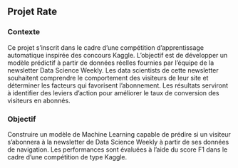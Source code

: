 ## Projet Rate

### Contexte

Ce projet s’inscrit dans le cadre d’une compétition d’apprentissage automatique inspirée des concours Kaggle.
L’objectif est de développer un modèle prédictif à partir de données réelles fournies par l’équipe de la newsletter Data Science Weekly.
Les data scientists de cette newsletter souhaitent comprendre le comportement des visiteurs de leur site et déterminer les facteurs qui favorisent l’abonnement.
Les résultats serviront à identifier des leviers d’action pour améliorer le taux de conversion des visiteurs en abonnés.

### Objectif

Construire un modèle de Machine Learning capable de prédire si un visiteur s’abonnera à la newsletter de Data Science Weekly à partir de ses données de navigation.
Les performances sont évaluées à l’aide du score F1 dans le cadre d’une compétition de type Kaggle.